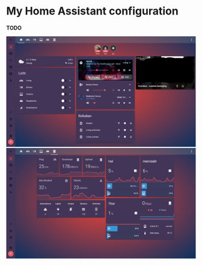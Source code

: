 # My Home Assistant configuration

**TODO**

![Lovelace Home](/images/lovelace_1.png)
![Lovelace LAN](/images/lovelace_2.png)
